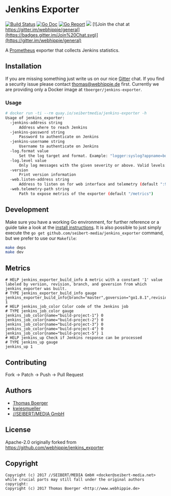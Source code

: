 # Jenkins Exporter

[![Build Status](http://github.dronehippie.de/api/badges/seibert-media/jenkins_exporter/status.svg)](http://github.dronehippie.de/seibert-media/jenkins_exporter)
[![Go Doc](https://godoc.org/github.com/seibert-media/jenkins_exporter?status.svg)](http://godoc.org/github.com/seibert-media/jenkins_exporter)
[![Go Report](http://goreportcard.com/badge/github.com/seibert-media/jenkins_exporter)](http://goreportcard.com/report/github.com/seibert-media/jenkins_exporter)
[![](https://images.microbadger.com/badges/image/tboerger/jenkins-exporter.svg)](http://microbadger.com/images/tboerger/jenkins-exporter "Get your own image badge on microbadger.com")
[![Join the chat at https://gitter.im/webhippie/general](https://badges.gitter.im/Join%20Chat.svg)](https://gitter.im/webhippie/general)

A [Prometheus](https://prometheus.io/) exporter that collects Jenkins statistics.


## Installation

If you are missing something just write us on our nice [Gitter](https://gitter.im/webhippie/general) chat. If you find a security issue please contact thomas@webhippie.de first. Currently we are providing only a Docker image at `tboerger/jenkins-exporter`.


### Usage

```bash
# docker run -ti --rm quay.io/seibertmedia/jenkins-exporter -h
Usage of jenkins_exporter:
  -jenkins-address string
      Address where to reach Jenkins
  -jenkins-password string
      Password to authenticate on Jenkins
  -jenkins-username string
      Username to authenticate on Jenkins
  -log.format value
      Set the log target and format. Example: "logger:syslog?appname=bob&local=7" or "logger:stdout?json=true" (default "logger:stderr")
  -log.level value
      Only log messages with the given severity or above. Valid levels: [debug, info, warn, error, fatal] (default "info")
  -version
      Print version information
  -web.listen-address string
      Address to listen on for web interface and telemetry (default ":9103")
  -web.telemetry-path string
      Path to expose metrics of the exporter (default "/metrics")
```


## Development

Make sure you have a working Go environment, for further reference or a guide take a look at the [install instructions](http://golang.org/doc/install.html). It is also possible to just simply execute the `go get github.com/seibert-media/jenkins_exporter` command, but we prefer to use our `Makefile`:

```bash
make deps
make dev
```


## Metrics

```
# HELP jenkins_exporter_build_info A metric with a constant '1' value labeled by version, revision, branch, and goversion from which jenkins_exporter was built.
# TYPE jenkins_exporter_build_info gauge
jenkins_exporter_build_info{branch="master",goversion="go1.8.1",revision="4792fdc30a695a1a19d54ffe395d0f838d6d8cee",version="0.1.0"} 1
# HELP jenkins_job_color Color code of the Jenkins job
# TYPE jenkins_job_color gauge
jenkins_job_color{name="build-project-1"} 0
jenkins_job_color{name="build-project-2"} 0
jenkins_job_color{name="build-project-3"} 0
jenkins_job_color{name="build-project-4"} 0
jenkins_job_color{name="build-project-5"} 1
# HELP jenkins_up Check if Jenkins response can be processed
# TYPE jenkins_up gauge
jenkins_up 1
```


## Contributing

Fork -> Patch -> Push -> Pull Request


## Authors

* [Thomas Boerger](https://github.com/tboerger)
* [kwiesmueller](https://github.com/kwiesmueller)
* [//SEIBERT/MEDIA GmbH](https://github.com/seibert-media) 


## License

Apache-2.0 originally forked from https://github.com/webhippie/jenkins_exporter


## Copyright

```
Copyright (c) 2017 //SEIBERT/MEDIA GmbH <docker@seibert-media.net>
while crucial parts may still fall under the original authors copyright:
Copyright (c) 2017 Thomas Boerger <http://www.webhippie.de>
```
